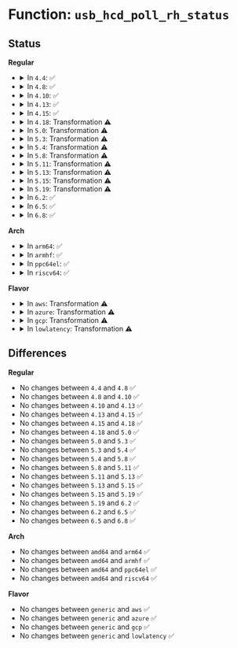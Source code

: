 # Function: <code>usb_hcd_poll_rh_status</code>

## Status
<b>Regular</b>
<ul>
<li>
<details>
<summary>In <code>4.4</code>: ✅</summary>

```c
void usb_hcd_poll_rh_status(struct usb_hcd *hcd);
```

**Collision:** Unique Global

**Inline:** No

**Transformation:** False

**Instances:**

```
In drivers/usb/core/hcd.c (ffffffff8160cff0)
Location: drivers/usb/core/hcd.c:756
Inline: False
Direct callers:
  - drivers/usb/core/hcd.c:rh_timer_func
  - drivers/usb/core/hcd.c:usb_add_hcd
  - drivers/usb/host/ehci-hcd.c:ehci_irq
  - drivers/usb/host/ohci-hcd.c:ohci_bus_resume
  - drivers/usb/host/ohci-hcd.c:ohci_irq
  - drivers/usb/host/uhci-hcd.c:uhci_irq
  - drivers/usb/host/uhci-hcd.c:uhci_pci_resume
  - drivers/usb/host/xhci.c:compliance_mode_recovery
  - drivers/usb/host/xhci.c:xhci_resume
  - drivers/usb/host/xhci.c:xhci_resume
  - drivers/usb/host/xhci-ring.c:xhci_irq
```
**Symbols:**

```
ffffffff8160cff0-ffffffff8160d14f: usb_hcd_poll_rh_status (STB_GLOBAL)
```
</details>
</li>
<li>
<details>
<summary>In <code>4.8</code>: ✅</summary>

```c
void usb_hcd_poll_rh_status(struct usb_hcd *hcd);
```

**Collision:** Unique Global

**Inline:** No

**Transformation:** False

**Instances:**

```
In drivers/usb/core/hcd.c (ffffffff8166cb60)
Location: drivers/usb/core/hcd.c:755
Inline: False
Direct callers:
  - drivers/usb/core/hcd.c:usb_add_hcd
  - drivers/usb/core/hcd.c:rh_timer_func
  - drivers/usb/host/ehci-hcd.c:ehci_irq
  - drivers/usb/host/ohci-hcd.c:ohci_irq
  - drivers/usb/host/ohci-hcd.c:ohci_bus_resume
  - drivers/usb/host/uhci-hcd.c:uhci_pci_resume
  - drivers/usb/host/uhci-hcd.c:uhci_irq
  - drivers/usb/host/xhci.c:xhci_resume
  - drivers/usb/host/xhci.c:xhci_resume
  - drivers/usb/host/xhci.c:compliance_mode_recovery
  - drivers/usb/host/xhci-ring.c:xhci_irq
```
**Symbols:**

```
ffffffff8166cb60-ffffffff8166ccc1: usb_hcd_poll_rh_status (STB_GLOBAL)
```
</details>
</li>
<li>
<details>
<summary>In <code>4.10</code>: ✅</summary>

```c
void usb_hcd_poll_rh_status(struct usb_hcd *hcd);
```

**Collision:** Unique Global

**Inline:** No

**Transformation:** False

**Instances:**

```
In drivers/usb/core/hcd.c (ffffffff8169a860)
Location: drivers/usb/core/hcd.c:756
Inline: False
Direct callers:
  - drivers/usb/core/hcd.c:usb_add_hcd
  - drivers/usb/core/hcd.c:rh_timer_func
  - drivers/usb/host/ehci-hcd.c:ehci_irq
  - drivers/usb/host/ohci-hcd.c:ohci_irq
  - drivers/usb/host/ohci-hcd.c:ohci_bus_resume
  - drivers/usb/host/uhci-hcd.c:uhci_pci_resume
  - drivers/usb/host/uhci-hcd.c:uhci_irq
  - drivers/usb/host/xhci.c:xhci_resume
  - drivers/usb/host/xhci.c:xhci_resume
  - drivers/usb/host/xhci.c:compliance_mode_recovery
  - drivers/usb/host/xhci-ring.c:xhci_irq
```
**Symbols:**

```
ffffffff8169a860-ffffffff8169a9c1: usb_hcd_poll_rh_status (STB_GLOBAL)
```
</details>
</li>
<li>
<details>
<summary>In <code>4.13</code>: ✅</summary>

```c
void usb_hcd_poll_rh_status(struct usb_hcd *hcd);
```

**Collision:** Unique Global

**Inline:** No

**Transformation:** False

**Instances:**

```
In drivers/usb/core/hcd.c (ffffffff816afad0)
Location: drivers/usb/core/hcd.c:760
Inline: False
Direct callers:
  - drivers/usb/core/hcd.c:usb_add_hcd
  - drivers/usb/core/hcd.c:rh_timer_func
  - drivers/usb/host/ehci-hcd.c:ehci_irq
  - drivers/usb/host/ohci-hcd.c:ohci_irq
  - drivers/usb/host/ohci-hcd.c:ohci_bus_resume
  - drivers/usb/host/uhci-hcd.c:uhci_pci_resume
  - drivers/usb/host/uhci-hcd.c:uhci_irq
  - drivers/usb/host/xhci.c:xhci_resume
  - drivers/usb/host/xhci.c:xhci_resume
  - drivers/usb/host/xhci.c:compliance_mode_recovery
  - drivers/usb/host/xhci-ring.c:xhci_irq
```
**Symbols:**

```
ffffffff816afad0-ffffffff816afc86: usb_hcd_poll_rh_status (STB_GLOBAL)
```
</details>
</li>
<li>
<details>
<summary>In <code>4.15</code>: ✅</summary>

```c
void usb_hcd_poll_rh_status(struct usb_hcd *hcd);
```

**Collision:** Unique Global

**Inline:** No

**Transformation:** False

**Instances:**

```
In drivers/usb/core/hcd.c (ffffffff8171b140)
Location: drivers/usb/core/hcd.c:747
Inline: False
Direct callers:
  - drivers/usb/core/hcd.c:usb_add_hcd
  - drivers/usb/core/hcd.c:rh_timer_func
  - drivers/usb/host/ehci-hcd.c:ehci_irq
  - drivers/usb/host/ohci-hcd.c:ohci_irq
  - drivers/usb/host/ohci-hcd.c:ohci_bus_resume
  - drivers/usb/host/uhci-hcd.c:uhci_pci_resume
  - drivers/usb/host/uhci-hcd.c:uhci_irq
  - drivers/usb/host/xhci.c:xhci_resume
  - drivers/usb/host/xhci.c:xhci_resume
  - drivers/usb/host/xhci.c:compliance_mode_recovery
  - drivers/usb/host/xhci-ring.c:xhci_irq
```
**Symbols:**

```
ffffffff8171b140-ffffffff8171b2fc: usb_hcd_poll_rh_status (STB_GLOBAL)
```
</details>
</li>
<li>
<details>
<summary>In <code>4.18</code>: Transformation ⚠️</summary>

```c
void usb_hcd_poll_rh_status(struct usb_hcd *hcd);
```

**Collision:** Unique Global

**Inline:** No

**Transformation:** True

**Instances:**

```
In drivers/usb/core/hcd.c (0)
Location: drivers/usb/core/hcd.c:749
Inline: False
Direct callers:
  - drivers/usb/core/hcd.c:usb_add_hcd
  - drivers/usb/core/hcd.c:rh_timer_func
  - drivers/usb/host/ehci-hcd.c:ehci_irq
  - drivers/usb/host/ohci-hcd.c:ohci_irq
  - drivers/usb/host/ohci-hcd.c:ohci_bus_resume
  - drivers/usb/host/uhci-hcd.c:uhci_pci_resume
  - drivers/usb/host/uhci-hcd.c:uhci_irq
  - drivers/usb/host/xhci.c:xhci_resume
  - drivers/usb/host/xhci.c:xhci_resume
  - drivers/usb/host/xhci.c:compliance_mode_recovery
```
**Symbols:**

```
ffffffff8175cd87-ffffffff8175cd93: usb_hcd_poll_rh_status.cold.38 (STB_LOCAL)
ffffffff81759f10-ffffffff8175a0af: usb_hcd_poll_rh_status (STB_GLOBAL)
```
</details>
</li>
<li>
<details>
<summary>In <code>5.0</code>: Transformation ⚠️</summary>

```c
void usb_hcd_poll_rh_status(struct usb_hcd *hcd);
```

**Collision:** Unique Global

**Inline:** No

**Transformation:** True

**Instances:**

```
In drivers/usb/core/hcd.c (0)
Location: drivers/usb/core/hcd.c:749
Inline: False
Direct callers:
  - drivers/usb/core/hcd.c:usb_add_hcd
  - drivers/usb/core/hcd.c:rh_timer_func
  - drivers/usb/host/ehci-hcd.c:ehci_irq
  - drivers/usb/host/ohci-hcd.c:ohci_irq
  - drivers/usb/host/ohci-hcd.c:ohci_bus_resume
  - drivers/usb/host/uhci-hcd.c:uhci_pci_resume
  - drivers/usb/host/uhci-hcd.c:uhci_irq
  - drivers/usb/host/xhci.c:xhci_resume
  - drivers/usb/host/xhci.c:xhci_resume
  - drivers/usb/host/xhci.c:compliance_mode_recovery
```
**Symbols:**

```
ffffffff81781347-ffffffff81781353: usb_hcd_poll_rh_status.cold.41 (STB_LOCAL)
ffffffff8177e490-ffffffff8177e62f: usb_hcd_poll_rh_status (STB_GLOBAL)
```
</details>
</li>
<li>
<details>
<summary>In <code>5.3</code>: Transformation ⚠️</summary>

```c
void usb_hcd_poll_rh_status(struct usb_hcd *hcd);
```

**Collision:** Unique Global

**Inline:** No

**Transformation:** True

**Instances:**

```
In drivers/usb/core/hcd.c (0)
Location: drivers/usb/core/hcd.c:752
Inline: False
Direct callers:
  - drivers/usb/core/hcd.c:usb_add_hcd
  - drivers/usb/core/hcd.c:rh_timer_func
  - drivers/usb/host/ehci-hcd.c:ehci_irq
  - drivers/usb/host/ohci-hcd.c:ohci_irq
  - drivers/usb/host/ohci-hcd.c:ohci_bus_resume
  - drivers/usb/host/uhci-hcd.c:uhci_pci_resume
  - drivers/usb/host/uhci-hcd.c:uhci_irq
  - drivers/usb/host/xhci.c:xhci_resume
  - drivers/usb/host/xhci.c:xhci_resume
  - drivers/usb/host/xhci.c:compliance_mode_recovery
```
**Symbols:**

```
ffffffff817bf0c2-ffffffff817bf0ce: usb_hcd_poll_rh_status.cold (STB_LOCAL)
ffffffff817bca10-ffffffff817bcbaf: usb_hcd_poll_rh_status (STB_GLOBAL)
```
</details>
</li>
<li>
<details>
<summary>In <code>5.4</code>: Transformation ⚠️</summary>

```c
void usb_hcd_poll_rh_status(struct usb_hcd *hcd);
```

**Collision:** Unique Global

**Inline:** No

**Transformation:** True

**Instances:**

```
In drivers/usb/core/hcd.c (0)
Location: drivers/usb/core/hcd.c:752
Inline: False
Direct callers:
  - drivers/usb/core/hcd.c:usb_add_hcd
  - drivers/usb/core/hcd.c:rh_timer_func
  - drivers/usb/host/ehci-hcd.c:ehci_irq
  - drivers/usb/host/ohci-hcd.c:ohci_irq
  - drivers/usb/host/ohci-hcd.c:ohci_bus_resume
  - drivers/usb/host/uhci-hcd.c:uhci_pci_resume
  - drivers/usb/host/uhci-hcd.c:uhci_irq
  - drivers/usb/host/xhci.c:xhci_resume
  - drivers/usb/host/xhci.c:xhci_resume
  - drivers/usb/host/xhci.c:compliance_mode_recovery
```
**Symbols:**

```
ffffffff817efa42-ffffffff817efa4e: usb_hcd_poll_rh_status.cold (STB_LOCAL)
ffffffff817ed230-ffffffff817ed3cf: usb_hcd_poll_rh_status (STB_GLOBAL)
```
</details>
</li>
<li>
<details>
<summary>In <code>5.8</code>: Transformation ⚠️</summary>

```c
void usb_hcd_poll_rh_status(struct usb_hcd *hcd);
```

**Collision:** Unique Global

**Inline:** No

**Transformation:** True

**Instances:**

```
In drivers/usb/core/hcd.c (0)
Location: drivers/usb/core/hcd.c:753
Inline: False
Direct callers:
  - drivers/usb/core/hcd.c:usb_add_hcd
  - drivers/usb/core/hcd.c:rh_timer_func
  - drivers/usb/host/ehci-hcd.c:ehci_irq
  - drivers/usb/host/ohci-hcd.c:ohci_irq
  - drivers/usb/host/ohci-hcd.c:ohci_bus_resume
  - drivers/usb/host/uhci-hcd.c:uhci_pci_resume
  - drivers/usb/host/uhci-hcd.c:uhci_irq
  - drivers/usb/host/xhci.c:xhci_resume
  - drivers/usb/host/xhci.c:xhci_resume
  - drivers/usb/host/xhci.c:compliance_mode_recovery
  - drivers/usb/host/xhci-ring.c:handle_port_status
```
**Symbols:**

```
ffffffff818bf3bc-ffffffff818bf3c8: usb_hcd_poll_rh_status.cold (STB_LOCAL)
ffffffff818bd260-ffffffff818bd427: usb_hcd_poll_rh_status (STB_GLOBAL)
```
</details>
</li>
<li>
<details>
<summary>In <code>5.11</code>: Transformation ⚠️</summary>

```c
void usb_hcd_poll_rh_status(struct usb_hcd *hcd);
```

**Collision:** Unique Global

**Inline:** No

**Transformation:** True

**Instances:**

```
In drivers/usb/core/hcd.c (0)
Location: drivers/usb/core/hcd.c:752
Inline: False
Direct callers:
  - drivers/usb/core/hcd.c:usb_add_hcd
  - drivers/usb/core/hcd.c:rh_timer_func
  - drivers/usb/host/ehci-hcd.c:ehci_irq
  - drivers/usb/host/ohci-hcd.c:ohci_irq
  - drivers/usb/host/ohci-hcd.c:ohci_bus_resume
  - drivers/usb/host/uhci-hcd.c:uhci_pci_resume
  - drivers/usb/host/uhci-hcd.c:uhci_irq
  - drivers/usb/host/xhci.c:xhci_resume
  - drivers/usb/host/xhci.c:xhci_resume
  - drivers/usb/host/xhci.c:compliance_mode_recovery
  - drivers/usb/host/xhci-ring.c:handle_port_status
```
**Symbols:**

```
ffffffff81c1c9e9-ffffffff81c1c9f5: usb_hcd_poll_rh_status.cold (STB_LOCAL)
ffffffff818c9e50-ffffffff818ca017: usb_hcd_poll_rh_status (STB_GLOBAL)
```
</details>
</li>
<li>
<details>
<summary>In <code>5.13</code>: Transformation ⚠️</summary>

```c
void usb_hcd_poll_rh_status(struct usb_hcd *hcd);
```

**Collision:** Unique Global

**Inline:** No

**Transformation:** True

**Instances:**

```
In drivers/usb/core/hcd.c (0)
Location: drivers/usb/core/hcd.c:752
Inline: False
Direct callers:
  - drivers/usb/core/hcd.c:usb_add_hcd
  - drivers/usb/core/hcd.c:rh_timer_func
  - drivers/usb/host/ehci-hcd.c:ehci_irq
  - drivers/usb/host/ohci-hcd.c:ohci_irq
  - drivers/usb/host/ohci-hcd.c:ohci_bus_resume
  - drivers/usb/host/uhci-hcd.c:uhci_pci_resume
  - drivers/usb/host/uhci-hcd.c:uhci_irq
  - drivers/usb/host/xhci.c:xhci_resume
  - drivers/usb/host/xhci.c:xhci_resume
  - drivers/usb/host/xhci.c:compliance_mode_recovery
  - drivers/usb/host/xhci-ring.c:handle_port_status
```
**Symbols:**

```
ffffffff81c0e7c5-ffffffff81c0e7d1: usb_hcd_poll_rh_status.cold (STB_LOCAL)
ffffffff818ad190-ffffffff818ad357: usb_hcd_poll_rh_status (STB_GLOBAL)
```
</details>
</li>
<li>
<details>
<summary>In <code>5.15</code>: Transformation ⚠️</summary>

```c
void usb_hcd_poll_rh_status(struct usb_hcd *hcd);
```

**Collision:** Unique Global

**Inline:** No

**Transformation:** True

**Instances:**

```
In drivers/usb/core/hcd.c (0)
Location: drivers/usb/core/hcd.c:752
Inline: False
Direct callers:
  - drivers/usb/core/hcd.c:usb_add_hcd
  - drivers/usb/core/hcd.c:rh_timer_func
  - drivers/usb/host/ehci-hcd.c:ehci_irq
  - drivers/usb/host/ohci-hcd.c:ohci_irq
  - drivers/usb/host/ohci-hcd.c:ohci_bus_resume
  - drivers/usb/host/uhci-hcd.c:uhci_pci_resume
  - drivers/usb/host/uhci-hcd.c:uhci_irq
  - drivers/usb/host/xhci.c:xhci_resume
  - drivers/usb/host/xhci.c:xhci_resume
  - drivers/usb/host/xhci.c:compliance_mode_recovery
  - drivers/usb/host/xhci-ring.c:handle_port_status
```
**Symbols:**

```
ffffffff81d1595e-ffffffff81d1596a: usb_hcd_poll_rh_status.cold (STB_LOCAL)
ffffffff81942230-ffffffff81942426: usb_hcd_poll_rh_status (STB_GLOBAL)
```
</details>
</li>
<li>
<details>
<summary>In <code>5.19</code>: Transformation ⚠️</summary>

```c
void usb_hcd_poll_rh_status(struct usb_hcd *hcd);
```

**Collision:** Unique Global

**Inline:** No

**Transformation:** True

**Instances:**

```
In drivers/usb/core/hcd.c (0)
Location: drivers/usb/core/hcd.c:752
Inline: False
Direct callers:
  - drivers/usb/core/hcd.c:usb_add_hcd
  - drivers/usb/core/hcd.c:usb_add_hcd
  - drivers/usb/core/hcd.c:rh_timer_func
  - drivers/usb/host/ehci-hcd.c:ehci_irq
  - drivers/usb/host/ohci-hcd.c:ohci_irq
  - drivers/usb/host/ohci-hcd.c:ohci_bus_resume
  - drivers/usb/host/uhci-hcd.c:uhci_pci_resume
  - drivers/usb/host/uhci-hcd.c:uhci_irq
  - drivers/usb/host/xhci.c:xhci_resume
  - drivers/usb/host/xhci.c:xhci_resume
  - drivers/usb/host/xhci.c:compliance_mode_recovery
  - drivers/usb/host/xhci-ring.c:handle_port_status
```
**Symbols:**

```
ffffffff81ee0477-ffffffff81ee0483: usb_hcd_poll_rh_status.cold (STB_LOCAL)
ffffffff81a9ac00-ffffffff81a9ae0b: usb_hcd_poll_rh_status (STB_GLOBAL)
```
</details>
</li>
<li>
<details>
<summary>In <code>6.2</code>: ✅</summary>

```c
void usb_hcd_poll_rh_status(struct usb_hcd *hcd);
```

**Collision:** Unique Global

**Inline:** No

**Transformation:** False

**Instances:**

```
In drivers/usb/core/hcd.c (ffffffff81c1f410)
Location: drivers/usb/core/hcd.c:752
Inline: False
Direct callers:
  - drivers/usb/core/hcd.c:usb_add_hcd
  - drivers/usb/core/hcd.c:usb_add_hcd
  - drivers/usb/core/hcd.c:rh_timer_func
  - drivers/usb/host/ehci-hcd.c:ehci_irq
  - drivers/usb/host/ohci-hcd.c:ohci_irq
  - drivers/usb/host/ohci-hcd.c:ohci_bus_resume
  - drivers/usb/host/uhci-hcd.c:uhci_pci_resume
  - drivers/usb/host/uhci-hcd.c:uhci_irq
  - drivers/usb/host/xhci.c:xhci_resume
  - drivers/usb/host/xhci.c:xhci_resume
  - drivers/usb/host/xhci.c:compliance_mode_recovery
  - drivers/usb/host/xhci-ring.c:handle_port_status
```
**Symbols:**

```
ffffffff81c1f410-ffffffff81c1f627: usb_hcd_poll_rh_status (STB_GLOBAL)
```
</details>
</li>
<li>
<details>
<summary>In <code>6.5</code>: ✅</summary>

```c
void usb_hcd_poll_rh_status(struct usb_hcd *hcd);
```

**Collision:** Unique Global

**Inline:** No

**Transformation:** False

**Instances:**

```
In drivers/usb/core/hcd.c (ffffffff81c86380)
Location: drivers/usb/core/hcd.c:752
Inline: False
Direct callers:
  - drivers/usb/core/hcd.c:usb_add_hcd
  - drivers/usb/core/hcd.c:usb_add_hcd
  - drivers/usb/core/hcd.c:rh_timer_func
  - drivers/usb/host/ehci-hcd.c:ehci_irq
  - drivers/usb/host/ohci-hcd.c:ohci_irq
  - drivers/usb/host/ohci-hcd.c:ohci_bus_resume
  - drivers/usb/host/uhci-hcd.c:uhci_pci_resume
  - drivers/usb/host/uhci-hcd.c:uhci_irq
  - drivers/usb/host/xhci.c:xhci_resume
  - drivers/usb/host/xhci.c:xhci_resume
  - drivers/usb/host/xhci.c:compliance_mode_recovery
  - drivers/usb/host/xhci-ring.c:handle_port_status
```
**Symbols:**

```
ffffffff81c86380-ffffffff81c86597: usb_hcd_poll_rh_status (STB_GLOBAL)
```
</details>
</li>
<li>
<details>
<summary>In <code>6.8</code>: ✅</summary>

```c
void usb_hcd_poll_rh_status(struct usb_hcd *hcd);
```

**Collision:** Unique Global

**Inline:** No

**Transformation:** False

**Instances:**

```
In drivers/usb/core/hcd.c (ffffffff81d3ae20)
Location: drivers/usb/core/hcd.c:727
Inline: False
Direct callers:
  - drivers/usb/core/hcd.c:usb_add_hcd
  - drivers/usb/core/hcd.c:usb_add_hcd
  - drivers/usb/core/hcd.c:rh_timer_func
  - drivers/usb/host/ehci-hcd.c:ehci_irq
  - drivers/usb/host/ohci-hcd.c:ohci_irq
  - drivers/usb/host/ohci-hcd.c:ohci_bus_resume
  - drivers/usb/host/uhci-hcd.c:uhci_pci_resume
  - drivers/usb/host/uhci-hcd.c:uhci_irq
  - drivers/usb/host/xhci.c:xhci_resume
  - drivers/usb/host/xhci.c:xhci_resume
  - drivers/usb/host/xhci.c:compliance_mode_recovery
```
**Symbols:**

```
ffffffff81d3ae20-ffffffff81d3b02d: usb_hcd_poll_rh_status (STB_GLOBAL)
```
</details>
</li>
</ul>
<b>Arch</b>
<ul>
<li>
<details>
<summary>In <code>arm64</code>: ✅</summary>

```c
void usb_hcd_poll_rh_status(struct usb_hcd *hcd);
```

**Collision:** Unique Global

**Inline:** No

**Transformation:** False

**Instances:**

```
In drivers/usb/core/hcd.c (ffff800010a1d700)
Location: drivers/usb/core/hcd.c:752
Inline: False
Direct callers:
  - drivers/usb/core/hcd.c:usb_add_hcd
  - drivers/usb/core/hcd.c:rh_timer_func
  - drivers/usb/host/ehci-hcd.c:ehci_irq
  - drivers/usb/host/ohci-hcd.c:ohci_irq
  - drivers/usb/host/ohci-hcd.c:ohci_bus_resume
  - drivers/usb/host/uhci-hcd.c:uhci_pci_resume
  - drivers/usb/host/uhci-hcd.c:uhci_irq
  - drivers/usb/host/xhci.c:xhci_resume
  - drivers/usb/host/xhci.c:xhci_resume
  - drivers/usb/host/xhci.c:compliance_mode_recovery
  - drivers/usb/host/xhci.c:compliance_mode_recovery
```
**Symbols:**

```
ffff800010a1d700-ffff800010a1d990: usb_hcd_poll_rh_status (STB_GLOBAL)
```
</details>
</li>
<li>
<details>
<summary>In <code>armhf</code>: ✅</summary>

```c
void usb_hcd_poll_rh_status(struct usb_hcd *hcd);
```

**Collision:** Unique Global

**Inline:** No

**Transformation:** False

**Instances:**

```
In drivers/usb/core/hcd.c (c0af4140)
Location: drivers/usb/core/hcd.c:752
Inline: False
Direct callers:
  - drivers/usb/core/hcd.c:usb_add_hcd
  - drivers/usb/core/hcd.c:rh_timer_func
  - drivers/usb/host/ehci-hcd.c:ehci_irq
  - drivers/usb/host/ohci-hcd.c:ohci_irq
  - drivers/usb/host/ohci-hcd.c:ohci_bus_resume
  - drivers/usb/host/uhci-hcd.c:uhci_pci_resume
  - drivers/usb/host/uhci-hcd.c:uhci_irq
  - drivers/usb/host/xhci.c:xhci_resume
  - drivers/usb/host/xhci.c:xhci_resume
  - drivers/usb/host/xhci.c:compliance_mode_recovery
  - drivers/usb/host/xhci-ring.c:handle_port_status
  - drivers/usb/musb/musb_virthub.c:musb_root_disconnect
  - drivers/usb/musb/musb_virthub.c:musb_port_reset
  - drivers/usb/musb/musb_virthub.c:musb_host_finish_resume
  - drivers/usb/musb/musb_host.c:musb_host_poke_root_hub
```
**Symbols:**

```
c0af4140-c0af42e0: usb_hcd_poll_rh_status (STB_GLOBAL)
```
</details>
</li>
<li>
<details>
<summary>In <code>ppc64el</code>: ✅</summary>

```c
void usb_hcd_poll_rh_status(struct usb_hcd *hcd);
```

**Collision:** Unique Global

**Inline:** No

**Transformation:** False

**Instances:**

```
In drivers/usb/core/hcd.c (c000000000ad6150)
Location: drivers/usb/core/hcd.c:752
Inline: False
Direct callers:
  - drivers/usb/core/hcd.c:usb_add_hcd
  - drivers/usb/core/hcd.c:rh_timer_func
  - drivers/usb/host/ehci-hcd.c:ehci_irq
  - drivers/usb/host/ohci-hcd.c:ohci_irq
  - drivers/usb/host/ohci-hcd.c:ohci_bus_resume
  - drivers/usb/host/uhci-hcd.c:uhci_pci_resume
  - drivers/usb/host/uhci-hcd.c:uhci_irq
  - drivers/usb/host/xhci.c:xhci_resume
  - drivers/usb/host/xhci.c:xhci_resume
  - drivers/usb/host/xhci.c:compliance_mode_recovery
```
**Symbols:**

```
c000000000ad6150-c000000000ad63d0: usb_hcd_poll_rh_status (STB_GLOBAL)
```
</details>
</li>
<li>
<details>
<summary>In <code>riscv64</code>: ✅</summary>

```c
void usb_hcd_poll_rh_status(struct usb_hcd *hcd);
```

**Collision:** Unique Global

**Inline:** No

**Transformation:** False

**Instances:**

```
In drivers/usb/core/hcd.c (ffffffe000640a0e)
Location: drivers/usb/core/hcd.c:752
Inline: False
Direct callers:
  - drivers/usb/core/hcd.c:usb_add_hcd
  - drivers/usb/core/hcd.c:rh_timer_func
  - drivers/usb/host/ehci-hcd.c:ehci_irq
  - drivers/usb/host/ohci-hcd.c:ohci_irq
  - drivers/usb/host/ohci-hcd.c:ohci_bus_resume
  - drivers/usb/host/uhci-hcd.c:uhci_pci_resume
  - drivers/usb/host/uhci-hcd.c:uhci_irq
  - drivers/usb/host/xhci.c:xhci_resume
  - drivers/usb/host/xhci.c:xhci_resume
  - drivers/usb/host/xhci.c:compliance_mode_recovery
```
**Symbols:**

```
ffffffe000640a0e-ffffffe000640b52: usb_hcd_poll_rh_status (STB_GLOBAL)
```
</details>
</li>
</ul>
<b>Flavor</b>
<ul>
<li>
<details>
<summary>In <code>aws</code>: Transformation ⚠️</summary>

```c
void usb_hcd_poll_rh_status(struct usb_hcd *hcd);
```

**Collision:** Unique Global

**Inline:** No

**Transformation:** True

**Instances:**

```
In drivers/usb/core/hcd.c (0)
Location: drivers/usb/core/hcd.c:752
Inline: False
Direct callers:
  - drivers/usb/core/hcd.c:usb_add_hcd
  - drivers/usb/core/hcd.c:rh_timer_func
  - drivers/usb/host/ehci-hcd.c:ehci_irq
  - drivers/usb/host/ohci-hcd.c:ohci_irq
  - drivers/usb/host/ohci-hcd.c:ohci_bus_resume
  - drivers/usb/host/uhci-hcd.c:uhci_pci_resume
  - drivers/usb/host/uhci-hcd.c:uhci_irq
  - drivers/usb/host/xhci.c:xhci_resume
  - drivers/usb/host/xhci.c:xhci_resume
  - drivers/usb/host/xhci.c:compliance_mode_recovery
```
**Symbols:**

```
ffffffff817a7e22-ffffffff817a7e2e: usb_hcd_poll_rh_status.cold (STB_LOCAL)
ffffffff817a5610-ffffffff817a57af: usb_hcd_poll_rh_status (STB_GLOBAL)
```
</details>
</li>
<li>
<details>
<summary>In <code>azure</code>: Transformation ⚠️</summary>

```c
void usb_hcd_poll_rh_status(struct usb_hcd *hcd);
```

**Collision:** Unique Global

**Inline:** No

**Transformation:** True

**Instances:**

```
In drivers/usb/core/hcd.c (0)
Location: drivers/usb/core/hcd.c:752
Inline: False
Direct callers:
  - drivers/usb/core/hcd.c:usb_add_hcd
  - drivers/usb/core/hcd.c:rh_timer_func
  - drivers/usb/host/xhci.c:xhci_resume
  - drivers/usb/host/xhci.c:xhci_resume
  - drivers/usb/host/xhci.c:compliance_mode_recovery
```
**Symbols:**

```
ffffffff8179983b-ffffffff81799847: usb_hcd_poll_rh_status.cold (STB_LOCAL)
ffffffff817970d0-ffffffff8179726f: usb_hcd_poll_rh_status (STB_GLOBAL)
```
</details>
</li>
<li>
<details>
<summary>In <code>gcp</code>: Transformation ⚠️</summary>

```c
void usb_hcd_poll_rh_status(struct usb_hcd *hcd);
```

**Collision:** Unique Global

**Inline:** No

**Transformation:** True

**Instances:**

```
In drivers/usb/core/hcd.c (0)
Location: drivers/usb/core/hcd.c:752
Inline: False
Direct callers:
  - drivers/usb/core/hcd.c:usb_add_hcd
  - drivers/usb/core/hcd.c:rh_timer_func
  - drivers/usb/host/ehci-hcd.c:ehci_irq
  - drivers/usb/host/ohci-hcd.c:ohci_irq
  - drivers/usb/host/ohci-hcd.c:ohci_bus_resume
  - drivers/usb/host/uhci-hcd.c:uhci_pci_resume
  - drivers/usb/host/uhci-hcd.c:uhci_irq
  - drivers/usb/host/xhci.c:xhci_resume
  - drivers/usb/host/xhci.c:xhci_resume
  - drivers/usb/host/xhci.c:compliance_mode_recovery
```
**Symbols:**

```
ffffffff817e48c2-ffffffff817e48ce: usb_hcd_poll_rh_status.cold (STB_LOCAL)
ffffffff817e20b0-ffffffff817e224f: usb_hcd_poll_rh_status (STB_GLOBAL)
```
</details>
</li>
<li>
<details>
<summary>In <code>lowlatency</code>: Transformation ⚠️</summary>

```c
void usb_hcd_poll_rh_status(struct usb_hcd *hcd);
```

**Collision:** Unique Global

**Inline:** No

**Transformation:** True

**Instances:**

```
In drivers/usb/core/hcd.c (0)
Location: drivers/usb/core/hcd.c:752
Inline: False
Direct callers:
  - drivers/usb/core/hcd.c:usb_add_hcd
  - drivers/usb/core/hcd.c:rh_timer_func
  - drivers/usb/host/ehci-hcd.c:ehci_irq
  - drivers/usb/host/ohci-hcd.c:ohci_irq
  - drivers/usb/host/ohci-hcd.c:ohci_bus_resume
  - drivers/usb/host/uhci-hcd.c:uhci_pci_resume
  - drivers/usb/host/uhci-hcd.c:uhci_irq
  - drivers/usb/host/xhci.c:xhci_resume
  - drivers/usb/host/xhci.c:xhci_resume
  - drivers/usb/host/xhci.c:compliance_mode_recovery
```
**Symbols:**

```
ffffffff817feb2e-ffffffff817feb3a: usb_hcd_poll_rh_status.cold (STB_LOCAL)
ffffffff817fc4e0-ffffffff817fc679: usb_hcd_poll_rh_status (STB_GLOBAL)
```
</details>
</li>
</ul>

## Differences
<b>Regular</b>
<ul>
<li>
No changes between <code>4.4</code> and <code>4.8</code> ✅
</li>
<li>
No changes between <code>4.8</code> and <code>4.10</code> ✅
</li>
<li>
No changes between <code>4.10</code> and <code>4.13</code> ✅
</li>
<li>
No changes between <code>4.13</code> and <code>4.15</code> ✅
</li>
<li>
No changes between <code>4.15</code> and <code>4.18</code> ✅
</li>
<li>
No changes between <code>4.18</code> and <code>5.0</code> ✅
</li>
<li>
No changes between <code>5.0</code> and <code>5.3</code> ✅
</li>
<li>
No changes between <code>5.3</code> and <code>5.4</code> ✅
</li>
<li>
No changes between <code>5.4</code> and <code>5.8</code> ✅
</li>
<li>
No changes between <code>5.8</code> and <code>5.11</code> ✅
</li>
<li>
No changes between <code>5.11</code> and <code>5.13</code> ✅
</li>
<li>
No changes between <code>5.13</code> and <code>5.15</code> ✅
</li>
<li>
No changes between <code>5.15</code> and <code>5.19</code> ✅
</li>
<li>
No changes between <code>5.19</code> and <code>6.2</code> ✅
</li>
<li>
No changes between <code>6.2</code> and <code>6.5</code> ✅
</li>
<li>
No changes between <code>6.5</code> and <code>6.8</code> ✅
</li>
</ul>
<b>Arch</b>
<ul>
<li>
No changes between <code>amd64</code> and <code>arm64</code> ✅
</li>
<li>
No changes between <code>amd64</code> and <code>armhf</code> ✅
</li>
<li>
No changes between <code>amd64</code> and <code>ppc64el</code> ✅
</li>
<li>
No changes between <code>amd64</code> and <code>riscv64</code> ✅
</li>
</ul>
<b>Flavor</b>
<ul>
<li>
No changes between <code>generic</code> and <code>aws</code> ✅
</li>
<li>
No changes between <code>generic</code> and <code>azure</code> ✅
</li>
<li>
No changes between <code>generic</code> and <code>gcp</code> ✅
</li>
<li>
No changes between <code>generic</code> and <code>lowlatency</code> ✅
</li>
</ul>
